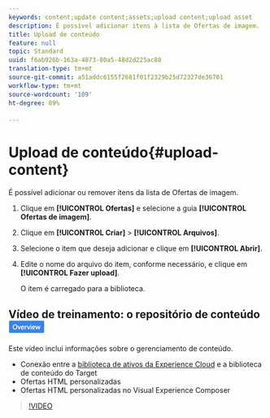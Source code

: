 ```yaml
---
keywords: content;update content;assets;upload content;upload asset
description: É possível adicionar itens à lista de Ofertas de imagem.
title: Upload de conteúdo
feature: null
topic: Standard
uuid: f6ab926b-163a-4873-80a5-48d2d225ac88
translation-type: tm+mt
source-git-commit: a51addc6155f2681f01f2329b25d72327de36701
workflow-type: tm+mt
source-wordcount: '109'
ht-degree: 89%

---
```



# Upload de conteúdo{#upload-content}

É possível adicionar ou remover itens da lista de Ofertas de imagem.

1. Clique em **[!UICONTROL Ofertas]** e selecione a guia **[!UICONTROL Ofertas de imagem]**.
1. Clique em **[!UICONTROL Criar]** > **[!UICONTROL Arquivos]**.
1. Selecione o item que deseja adicionar e clique em **[!UICONTROL Abrir]**.
1. Edite o nome do arquivo do item, conforme necessário, e clique em **[!UICONTROL Fazer upload]**.

   O item é carregado para a biblioteca.

## Vídeo de treinamento: o repositório de conteúdo ![Etiqueta de visão geral](/help/assets/overview.png)

Este vídeo inclui informações sobre o gerenciamento de conteúdo.

* Conexão entre a [biblioteca de ativos da Experience Cloud](https://docs.adobe.com/content/help/en/core-services/interface/assets/creative-cloud.html) e a biblioteca de conteúdo do Target
* Ofertas HTML personalizadas
* Ofertas HTML personalizadas no Visual Experience Composer

>[!VIDEO](https://video.tv.adobe.com/v/17387)